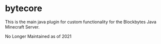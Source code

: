 # bytecore

This is the main java plugin for custom functionality for the Blockbytes Java Minecraft Server.

No Longer Maintained as of 2021
